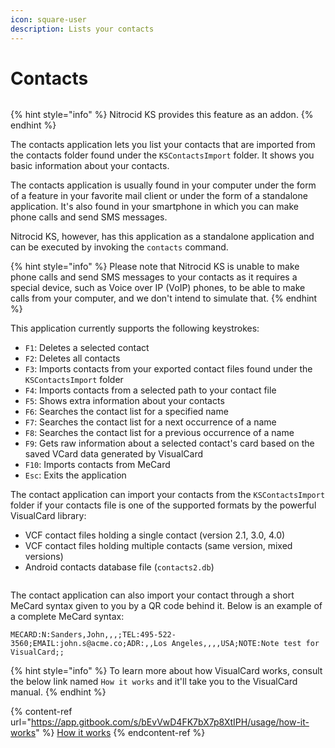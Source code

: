 ```yaml
---
icon: square-user
description: Lists your contacts
---
```


# Contacts

<figure><img src="https://github.com/Aptivi-Stable-Docs/nks-manual-0.1.0/blob/main/.gitbook/assets/029-Contacts.png" alt=""><figcaption></figcaption></figure>

{% hint style="info" %}
Nitrocid KS provides this feature as an addon.
{% endhint %}

The contacts application lets you list your contacts that are imported from the contacts folder found under the `KSContactsImport` folder. It shows you basic information about your contacts.

The contacts application is usually found in your computer under the form of a feature in your favorite mail client or under the form of a standalone application. It's also found in your smartphone in which you can make phone calls and send SMS messages.

Nitrocid KS, however, has this application as a standalone application and can be executed by invoking the `contacts` command.

{% hint style="info" %}
Please note that Nitrocid KS is unable to make phone calls and send SMS messages to your contacts as it requires a special device, such as Voice over IP (VoIP) phones, to be able to make calls from your computer, and we don't intend to simulate that.
{% endhint %}

This application currently supports the following keystrokes:

* `F1`: Deletes a selected contact
* `F2`: Deletes all contacts
* `F3`: Imports contacts from your exported contact files found under the `KSContactsImport` folder
* `F4`: Imports contacts from a selected path to your contact file
* `F5`: Shows extra information about your contacts
* `F6`: Searches the contact list for a specified name
* `F7`: Searches the contact list for a next occurrence of a name
* `F8`: Searches the contact list for a previous occurrence of a name
* `F9`: Gets raw information about a selected contact's card based on the saved VCard data generated by VisualCard
* `F10`: Imports contacts from MeCard
* `Esc`: Exits the application

The contact application can import your contacts from the `KSContactsImport` folder if your contacts file is one of the supported formats by the powerful VisualCard library:

* VCF contact files holding a single contact (version 2.1, 3.0, 4.0)
* VCF contact files holding multiple contacts (same version, mixed versions)
* Android contacts database file (`contacts2.db`)

<figure><img src="https://github.com/Aptivi-Stable-Docs/nks-manual-0.1.0/blob/main/.gitbook/assets/030-contactsmecard.png" alt=""><figcaption></figcaption></figure>

The contact application can also import your contact through a short MeCard syntax given to you by a QR code behind it. Below is an example of a complete MeCard syntax:

```
MECARD:N:Sanders,John,,,;TEL:495-522-3560;EMAIL:john.s@acme.co;ADR:,,Los Angeles,,,,USA;NOTE:Note test for VisualCard;;
```

{% hint style="info" %}
To learn more about how VisualCard works, consult the below link named `How it works` and it'll take you to the VisualCard manual.
{% endhint %}

{% content-ref url="https://app.gitbook.com/s/bEvVwD4FK7bX7p8XtIPH/usage/how-it-works" %}
[How it works](https://app.gitbook.com/s/bEvVwD4FK7bX7p8XtIPH/usage/how-it-works)
{% endcontent-ref %}
